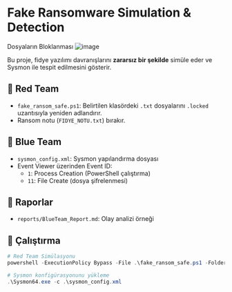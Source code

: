 # Fake Ransomware Simulation & Detection

Dosyaların Bloklanması
![image](https://github.com/user-attachments/assets/cba01c98-69ab-41ba-a19d-63b2561b3995)

Bu proje, fidye yazılımı davranışlarını **zararsız bir şekilde** simüle eder ve Sysmon ile tespit edilmesini gösterir.

## 🔴 Red Team
- `fake_ransom_safe.ps1`: Belirtilen klasördeki `.txt` dosyalarını `.locked` uzantısıyla yeniden adlandırır.
- Ransom notu (`FIDYE_NOTU.txt`) bırakır.

## 🔵 Blue Team
- `sysmon_config.xml`: Sysmon yapılandırma dosyası
- Event Viewer üzerinden Event ID:
  - `1`: Process Creation (PowerShell çalıştırma)
  - `11`: File Create (dosya şifrelenmesi)

## 📂 Raporlar
- `reports/BlueTeam_Report.md`: Olay analizi örneği

## 🚀 Çalıştırma
```powershell
# Red Team Simülasyonu
powershell -ExecutionPolicy Bypass -File .\fake_ransom_safe.ps1 -Folder "C:\TestDosyalari"

# Sysmon konfigürasyonunu yükleme
.\Sysmon64.exe -c .\sysmon_config.xml

